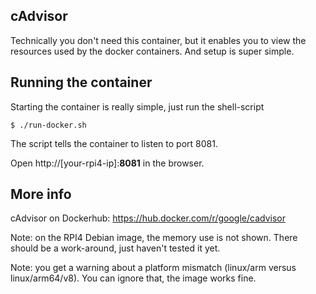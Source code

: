 ## cAdvisor

Technically you don't need this container, but it enables you to view the resources used by the docker containers. And setup is super simple.

## Running the container
Starting the container is really simple, just run the shell-script

```
$ ./run-docker.sh
```
The script tells the container to listen to port 8081. 

Open http://[your-rpi4-ip]:**8081** in the browser. 


## More info

cAdvisor on Dockerhub: https://hub.docker.com/r/google/cadvisor

Note: on the RPI4 Debian image, the memory use is not shown. There should be a work-around, just haven't tested it yet.

Note: you get a warning about a platform mismatch (linux/arm versus linux/arm64/v8). You can ignore that, the image works fine.
